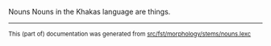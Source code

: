 Nouns
Nouns in the Khakas language are things.

* * *

<small>This (part of) documentation was generated from [src/fst/morphology/stems/nouns.lexc](https://github.com/giellalt/lang-kjh/blob/main/src/fst/morphology/stems/nouns.lexc)</small>
